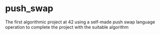 # push_swap
The first algorithmic project at 42 using a self-made push swap language operation to complete the project with the suitable algorithm

